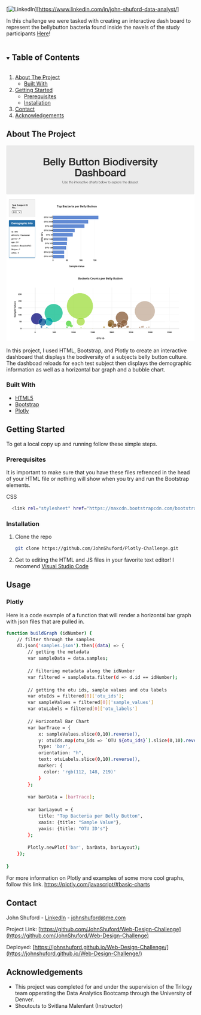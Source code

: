 [![LinkedIn][linkedin-shield]][https://www.linkedin.com/in/john-shuford-data-analyst/]

In this challenge we were tasked with creating an interactive dash board to represent the bellybutton bacteria found inside the navels of the study participants [Here](https://johnshuford.github.io/Web-Design-Challenge/)!

<!-- TABLE OF CONTENTS -->
<details open="open">
  <summary><h2 style="display: inline-block">Table of Contents</h2></summary>
  <ol>
    <li>
      <a href="#about-the-project">About The Project</a>
      <ul>
        <li><a href="#built-with">Built With</a></li>
      </ul>
    </li>
    <li>
      <a href="#getting-started">Getting Started</a>
      <ul>
        <li><a href="#prerequisites">Prerequisites</a></li>
        <li><a href="#installation">Installation</a></li>
      </ul>
    </li>
    <li><a href="#contact">Contact</a></li>
    <li><a href="#acknowledgements">Acknowledgements</a></li>
  </ol>
</details>



<!-- ABOUT THE PROJECT -->
## About The Project

![ScreenShot](./images/HomePage.png)

In this project, I used HTML, Bootstrap, and Plotly to create an interactive dashboard that displays the bodiversity of a subjects belly button culture. The dashboad reloads for each test subject then displays the demographic information as well as a horizontal bar graph and a bubble chart.

### Built With

* [HTML5](https://developer.mozilla.org/en-US/docs/Web/Guide/HTML/HTML5)
* [Bootstrap](https://getbootstrap.com/docs/4.1/getting-started/introduction/)
* [Plotly](https://plotly.com/javascript/)

<!-- GETTING STARTED -->
## Getting Started

To get a local copy up and running follow these simple steps.

### Prerequisites

It is important to make sure that you have these files refrenced in the head of your HTML file or nothing will show when you try and run the Bootstrap elements.

CSS
  ```sh
    <link rel="stylesheet" href="https://maxcdn.bootstrapcdn.com/bootstrap/3.3.7/css/bootstrap.min.css">
  ```
  
### Installation

1. Clone the repo
   ```sh
   git clone https://github.com/JohnShuford/Plotly-Challenge.git
   ```
2. Get to editing the HTML and JS files in your favorite text editor! I recomend [Visual Studio Code](https://code.visualstudio.com/)


<!-- USAGE EXAMPLES -->
## Usage
### Plotly

Here is a code example of a function that will render a horizontal bar graph with json files that are pulled in.

```sh
function buildGraph (idNumber) {
    // filter through the samples
    d3.json('samples.json').then((data) => {
        // getting the metadata
        var sampleData = data.samples;

        // filtering metadata along the idNumber
        var filtered = sampleData.filter(d => d.id == idNumber);

        // getting the otu ids, sample values and otu labels
        var otuIds = filtered[0]['otu_ids'];
        var sampleValues = filtered[0]['sample_values']
        var otuLabels = filtered[0]['otu_labels']
        
        // Horizontal Bar Chart
        var barTrace = {
            x: sampleValues.slice(0,10).reverse(),
            y: otuIds.map(otu_ids => `OTU ${otu_ids}`).slice(0,10).reverse(),
            type: 'bar',
            orientation: "h",
            text: otuLabels.slice(0,10).reverse(),
            marker: {
              color: 'rgb(112, 148, 219)'
            }
        };

        var barData = [barTrace];

        var barLayout = {
            title: "Top Bacteria per Belly Button",
            xaxis: {title: "Sample Value"},
            yaxis: {title: "OTU ID's"}
        };

        Plotly.newPlot('bar', barData, barLayout);
    });

}
```

For more information on Plotly and examples of some more cool graphs, follow this link. https://plotly.com/javascript/#basic-charts


<!-- CONTACT -->
## Contact

John Shuford - [LinkedIn](https://www.linkedin.com/in/john-shuford-data-analyst/) - johnshuford@me.com

Project Link: [https://github.com/JohnShuford/Web-Design-Challenge](https://github.com/JohnShuford/Web-Design-Challenge)

Deployed: [https://johnshuford.github.io/Web-Design-Challenge/](https://johnshuford.github.io/Web-Design-Challenge/)

<!-- ACKNOWLEDGEMENTS -->
## Acknowledgements

* This project was completed for and under the supervision of the Trilogy team opperating the Data Analytics Bootcamp through the University of Denver.
* Shoutouts to Svitlana Malenfant (Instructor)


<!-- MARKDOWN LINKS & IMAGES -->
[linkedin-shield]: https://img.shields.io/badge/-LinkedIn-black.svg?style=for-the-badge&logo=linkedin&colorB=555
[linkedin-url]: https://www.linkedin.com/in/john-shuford-data-analyst/
